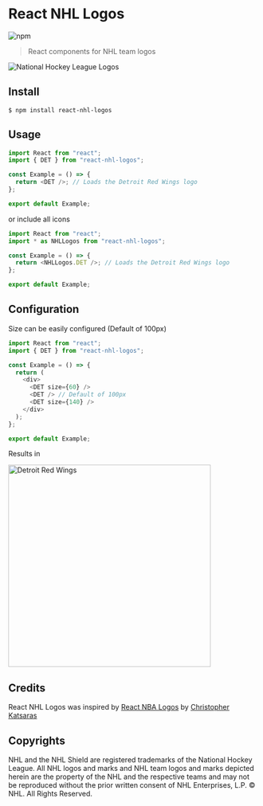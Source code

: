 # React NHL Logos

![npm](https://img.shields.io/npm/v/react-nhl-logos)

> React components for NHL team logos

![National Hockey League Logos](https://user-images.githubusercontent.com/115338/62234800-6ce7a780-b399-11e9-84da-f94bcd7c73f2.jpg)

## Install

```shell
$ npm install react-nhl-logos
```

## Usage

```js
import React from "react";
import { DET } from "react-nhl-logos";

const Example = () => {
  return <DET />; // Loads the Detroit Red Wings logo
};

export default Example;
```

or include all icons

```js
import React from "react";
import * as NHLLogos from "react-nhl-logos";

const Example = () => {
  return <NHLLogos.DET />; // Loads the Detroit Red Wings logo
};

export default Example;
```

## Configuration

Size can be easily configured (Default of 100px)

```js
import React from "react";
import { DET } from "react-nhl-logos";

const Example = () => {
  return (
    <div>
      <DET size={60} />
      <DET /> // Default of 100px
      <DET size={140} />
    </div>
  );
};

export default Example;
```

Results in

<img width="406" alt="Detroit Red Wings" src="https://user-images.githubusercontent.com/115338/62148533-e1eaac80-b2c7-11e9-98e3-aab73b0e7885.png">

## Credits

React NHL Logos was inspired by [React NBA Logos](https://github.com/ChrisKatsaras/react-nba-logos) by [Christopher Katsaras](https://github.com/ChrisKatsaras)

## Copyrights

NHL and the NHL Shield are registered trademarks of the National Hockey League. All NHL logos and marks and NHL team logos and marks depicted herein are the property of the NHL and the respective teams and may not be reproduced without the prior written consent of NHL Enterprises, L.P. © NHL. All Rights Reserved.
